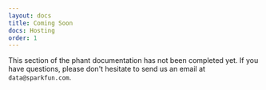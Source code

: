 ```yaml
---
layout: docs
title: Coming Soon
docs: Hosting
order: 1
---
```


This section of the phant documentation has not been completed yet.  If you have questions,
please don't hesitate to send us an email at `data@sparkfun.com`.
